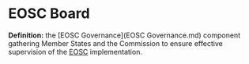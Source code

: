 # EOSC Board

**Definition:** the [EOSC Governance](EOSC Governance.md) component gathering Member States and the Commission to ensure effective supervision of the [EOSC](EOSC.md) implementation.